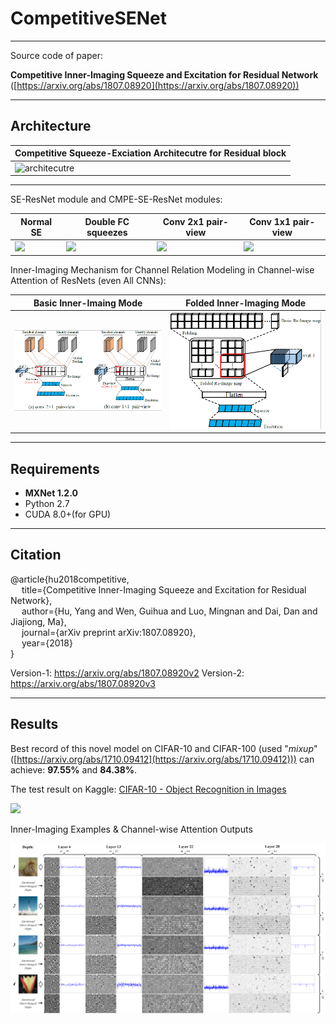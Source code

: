 # CompetitiveSENet
---

Source code of paper: 

   **Competitive Inner-Imaging Squeeze and Excitation for Residual Network** ([https://arxiv.org/abs/1807.08920](https://arxiv.org/abs/1807.08920))


---
## Architecture

|Competitive Squeeze-Exciation Architecutre for Residual block|
|-|
|![architecutre](pictures/architecture.png)|

---

SE-ResNet module and CMPE-SE-ResNet modules:

|Normal SE|Double FC squeezes|Conv 2x1 pair-view|Conv 1x1 pair-view|
|-|-|-|-|
|![](pictures/se_resnet_module.png)|![](pictures/cmpe_se_resnet_double_FC_squeeze.png)|![](pictures/cmpe_se_resnet_conv2x1.png)|![](pictures/cmpe_se_resnet_conv1x1.png)|

Inner-Imaging Mechanism for Channel Relation Modeling in Channel-wise Attention of ResNets (even All CNNs):

|Basic Inner-Imaing Mode|Folded Inner-Imaging Mode|
|-|-|
|![](pictures/Basic-Inner-Imaging.png)|![](pictures/Folded-Inner-Imaging.png)|

---

## Requirements

- **MXNet 1.2.0**
- Python 2.7
- CUDA 8.0+(for GPU)

---

## Citation

@article{hu2018competitive,  
&emsp;  title={Competitive Inner-Imaging Squeeze and Excitation for Residual Network},  
&emsp;  author={Hu, Yang and Wen, Guihua and Luo, Mingnan and Dai, Dan and Jiajiong, Ma},  
&emsp;  journal={arXiv preprint arXiv:1807.08920},  
&emsp;  year={2018}  
}

Version-1: https://arxiv.org/abs/1807.08920v2
Version-2: https://arxiv.org/abs/1807.08920v3

---

## Results
Best record of this novel model on CIFAR-10 and CIFAR-100 (used "*mixup*" ([https://arxiv.org/abs/1710.09412](https://arxiv.org/abs/1710.09412))) can achieve: **97.55%** and **84.38%**.
 
The test result on Kaggle: [CIFAR-10 - Object Recognition in Images](https://www.kaggle.com/c/cifar-10) 

![](pictures/cifar10_kaggle.png)

Inner-Imaging Examples & Channel-wise Attention Outputs

![](pictures/appendix_a_fig1.png)

